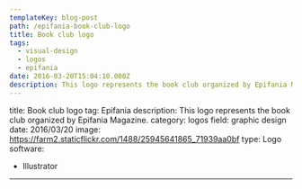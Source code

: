 ```yaml
---
templateKey: blog-post
path: /epifania-book-club-logo
title: Book club logo
tags:
  - visual-design
  - logos
  - epifania
date: 2016-03-20T15:04:10.000Z
description: This logo represents the book club organized by Epifania Magazine.
---
```


title: Book club logo
tag: Epifania
description: This logo represents the book club organized by Epifania Magazine.
category: logos
field: graphic design
date: 2016/03/20
image: https://farm2.staticflickr.com/1488/25945641865_71939aa0bf
type: Logo
software:
- Illustrator
---
